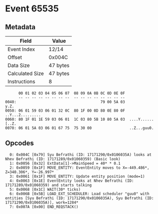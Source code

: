 # Event 65535

## Metadata

| Field           | Value    |
|-----------------|----------|
| Event Index     | 12/14    |
| Offset          | 0x004C   |
| Data Size       | 47 bytes |
| Calculated Size | 47 bytes |
| Instructions    | 8        |

```
      00 01 02 03 04 05 06 07  08 09 0A 0B 0C 0D 0E 0F
      -- -- -- -- -- -- -- --  -- -- -- -- -- -- -- --
0040:                                      79 00 5A 03              y.Z.
0050: 06 01 59 03 06 01 32 0C  80 1F 00 0D 80 0E 80 0F  ..Y...2.........
0060: 80 1F 01 1E 59 03 06 01  1C 03 80 5B 10 80 5A 03  ....Y......[..Z.
0070: 06 01 5A 03 06 01 67 75  75 30 00                 ..Z...guu0.     
```

## Opcodes

```
  0: 0x004C [0x79] Syu Befrathi (ID: 17171290/0x0106035A) looks at Nhev Befrathi (ID: 17171289/0x01060359) (Basic look)
  1: 0x0056 [0x32] ExtData[1]->MainSpeed = 40* * 0.1
  2: 0x0059 [0x1F] MOVE_ENTITY: EventEntity moves to X=-449.486*, Z=340.306*, Y=-26.997*
  3: 0x0061 [0x1F] MOVE_ENTITY: Update entity position (mode=1)
  4: 0x0063 [0x1E] EventEntity looks at Nhev Befrathi (ID: 17171289/0x01060359) and starts talking
  5: 0x0068 [0x1C] WAIT(30* ticks)
  6: 0x006B [0x5B] LOAD_EXT_SCHEDULER: Load scheduler "guu0" with entities [Syu Befrathi (ID: 17171290/0x0106035A), Syu Befrathi (ID: 17171290/0x0106035A)], work=1284*
  7: 0x007A [0x00] END_REQSTACK()
```
